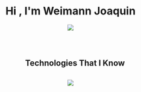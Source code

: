 
<h1 align="center"><b>Hi , I'm Weimann Joaquin </b></h1>

<p align="center">
  <a href="https://github.com/DenverCoder1/readme-typing-svg"><img src="https://readme-typing-svg.herokuapp.com?font=Time+New+Roman&color=blue&size=25&center=true&vCenter=true&width=600&height=100&lines=Argentinean+<img src='https://media.giphy.com/media/hvRJCLFzcasrR4ia7z/giphy.gif' width='35'>;Backend+Developer;systems+engineer+Student;IT+technician;Love+to+learn+new+things"></a>
</p>


<br>
<div id="user-content-toc">
  <ul align="center">
    <summary><h2 style="display: inline-block">Technologies That I Know</h2></summary>
  </ul>
</div>
<!--tech stack icons-->
<p align="center">
  <a href="https://skillicons.dev">
    <img src="https://skillicons.dev/icons?i=html,css,bootstrap,php,mysql,js,git,github,vscode&perline=14" />
  </a>
</p>
